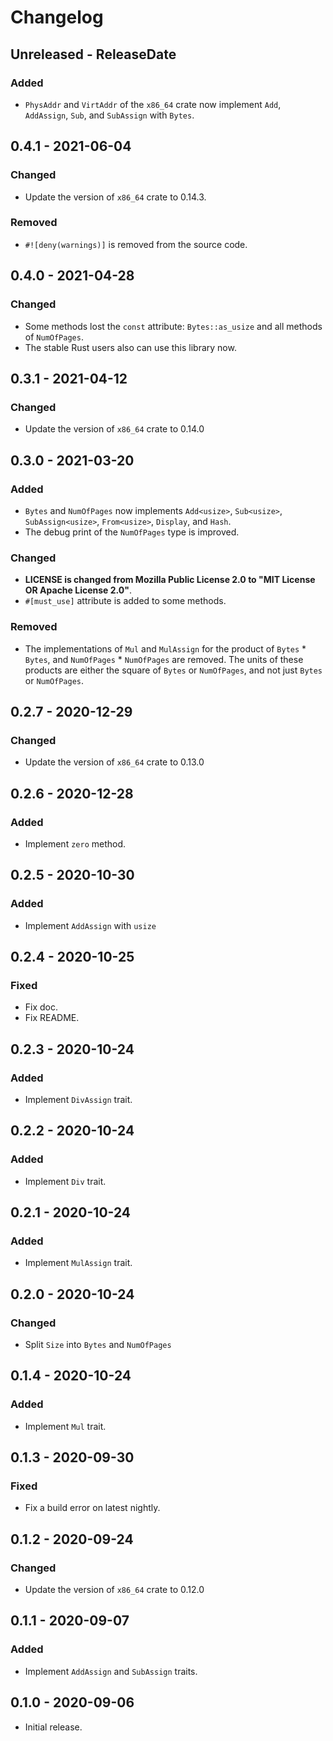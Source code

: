 # Changelog

## Unreleased - ReleaseDate
### Added
- `PhysAddr` and `VirtAddr` of the `x86_64` crate now implement `Add`, `AddAssign`, `Sub`, and `SubAssign` with `Bytes`.

## 0.4.1 - 2021-06-04
### Changed
- Update the version of `x86_64` crate to 0.14.3.

### Removed
- `#![deny(warnings)]` is removed from the source code.

## 0.4.0 - 2021-04-28
### Changed
- Some methods lost the `const` attribute: `Bytes::as_usize` and all methods of `NumOfPages`.
- The stable Rust users also can use this library now.

## 0.3.1 - 2021-04-12
### Changed
- Update the version of `x86_64` crate to 0.14.0

## 0.3.0 - 2021-03-20
### Added
- `Bytes` and `NumOfPages` now implements `Add<usize>`, `Sub<usize>`, `SubAssign<usize>`, `From<usize>`, `Display`, and `Hash`.
- The debug print of the `NumOfPages` type is improved.

### Changed
- **LICENSE is changed from Mozilla Public License 2.0 to "MIT License OR Apache License 2.0"**.
- `#[must_use]` attribute is added to some methods.

### Removed
- The implementations of `Mul` and `MulAssign` for the product of `Bytes` * `Bytes`, and `NumOfPages` * `NumOfPages` are removed. The units of these products are either the square of `Bytes` or `NumOfPages`, and not just `Bytes` or `NumOfPages`.

## 0.2.7 - 2020-12-29
### Changed
- Update the version of `x86_64` crate to 0.13.0

## 0.2.6 - 2020-12-28
### Added
- Implement `zero` method.

## 0.2.5 - 2020-10-30
### Added
- Implement `AddAssign` with `usize`

## 0.2.4 - 2020-10-25
### Fixed
- Fix doc.
- Fix README.

## 0.2.3 - 2020-10-24
### Added
- Implement `DivAssign` trait.

## 0.2.2 - 2020-10-24
### Added
- Implement `Div` trait.

## 0.2.1 - 2020-10-24
### Added
- Implement `MulAssign` trait.

## 0.2.0 - 2020-10-24
### Changed
- Split `Size` into `Bytes` and `NumOfPages`

## 0.1.4 - 2020-10-24
### Added
- Implement `Mul` trait.

## 0.1.3 - 2020-09-30
### Fixed
- Fix a build error on latest nightly.

## 0.1.2 - 2020-09-24
### Changed
- Update the version of `x86_64` crate to 0.12.0

## 0.1.1 - 2020-09-07
### Added
- Implement `AddAssign` and `SubAssign` traits.

## 0.1.0 - 2020-09-06

- Initial release.
